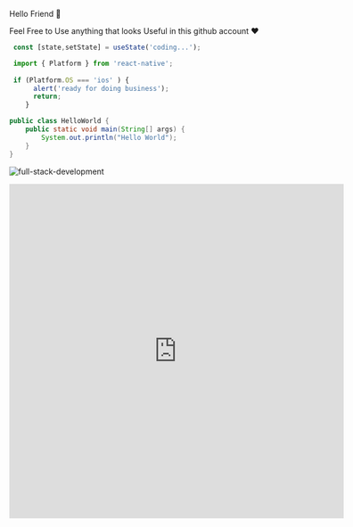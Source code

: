 Hello Friend 🙂



  Feel Free to Use anything that looks Useful in this github account ❤️


```js
 const [state,setState] = useState('coding...');
```

```js
 import { Platform } from 'react-native';
 
 if (Platform.OS === 'ios' ) {
      alert('ready for doing business');
      return;
    }
```

```java
public class HelloWorld {
    public static void main(String[] args) {
        System.out.println("Hello World");
    }
}
```

![full-stack-development](https://user-images.githubusercontent.com/77829205/124051039-9ab94900-da13-11eb-9654-1d79bf3cfe37.gif)

<iframe width="600" height="600" src="https://ionicabizau.github.io/github-profile-languages/api.html?karimbaggari" frameborder="0"></iframe>


